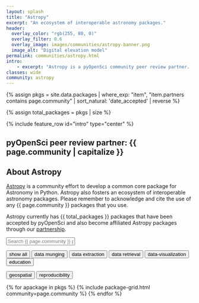 ```yaml
---
layout: splash
title: "Astropy"
excerpt: "An ecosystem of interoperable astronomy packages."
header:
  overlay_color: "rgb(255, 80, 0)"
  overlay_filter: 0.6
  overlay_image: images/communities/astropy-banner.png
  image_alt: "Digital elevation model"
permalink: communities/astropy.html
intro:
    - excerpt: "Astropy is a pyOpenSci community peer review partner. [Learn more about our peer review partnership program](/partners.html)."
classes: wide
community: astropy
---
```


{%
    assign pkgs = site.data.packages
    | where_exp: "item", "item.partners contains page.community" | sort_natural: 'date_accepted' | reverse
%}

{% assign total_packages = pkgs | size %}

{% include feature_row id="intro" type="center" %}

## pyOpenSci peer review partner: {{ page.community | capitalize }}

## About Astropy

[Astropy](https://www.astropy.org/) is a community effort to develop a common
core package for Astronomy in Python. Astropy also fosters an ecosystem of
interoperable astronomy packages. Please remember to acknowledge and cite the use of any {{ page.community }}
packages that you use.

Astropy currently has {{ total_packages }} packages that have been accepted by pyOpenSci and also become affiliated Astropy packages through our [partnership](partners.html).


<p><input type="text" id="quicksearch" placeholder="Search {{ page.community }} packages" /></p>


<div id="filters" class="button-group">
  <button class="button is-checked" data-filter="*">show all</button>
  <button class="button" data-filter=".data-munging, .data-processing-munging">data munging</button>
  <button class="button" data-filter=".data-extraction">data extraction</button>
  <button class="button" data-filter=".data-retrieval">data retrieval</button>
  <button class="button" data-filter=".data-visualization">data-visualization</button>
  <button class="button" data-filter=".education">education</button>

<button class="button" data-filter=".geospatial">geospatial</button>
<button class="button" data-filter=".reproducibility">reproducibility</button>
</div>



<div class="grid-isotope">
{% for apackage in pkgs %}
  {% include package-grid.html community=page.community %}
{% endfor %}
</div>

<!-- ## TODO's

Do we want to somehow connect with the metrics
[scientific python is collecting via devstats](https://devstats.scientific-python.org/_generated/astropy.html)? -->
